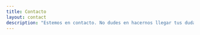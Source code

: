 ```yaml
---
title: Contacto
layout: contact
description: "Estemos en contacto. No dudes en hacernos llegar tus dudas y comentarios"
---
```

